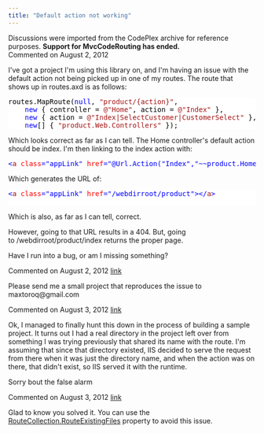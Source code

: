 ```yaml
---
title: "Default action not working"
---
```

<div class="note">
   Discussions were imported from the CodePlex archive for reference purposes. <b>Support for MvcCodeRouting has ended.</b></div>
<div id="post894513" class="discussion-comment op">
   <div class="discussion-header">Commented on 
      <time datetime="2012-08-02T01:31:38.683-07:00" title="2012-08-02T01:31:38.683-07:00">August 2, 2012</time>
   </div>
   <div class="discussion-message">
<p>I've got a project I'm using this library on, and I'm having an issue with the default action not being picked up in one of my routes. The route that shows up in routes.axd is as follows:</p>
<p></p>
<div style="color:black; background-color:white">
<pre>routes.MapRoute(<span style="color:blue">null</span>, <span style="color:#a31515">&quot;product/{action}&quot;</span>, 
    <span style="color:blue">new</span> { controller = <span style="color:#a31515">@&quot;Home&quot;</span>, action = <span style="color:#a31515">@&quot;Index&quot;</span> }, 
    <span style="color:blue">new</span> { action = <span style="color:#a31515">@&quot;Index|SelectCustomer|CustomerSelect&quot;</span> }, 
    <span style="color:blue">new</span>[] { <span style="color:#a31515">&quot;product.Web.Controllers&quot;</span> });
</pre>
</div>
<p></p>
<p>Which looks correct as far as I can tell. The Home controller's default action should be index. I'm then linking to the index action with:</p>
<p></p>
<div style="color:black; background-color:white">
<pre><span style="color:blue">&lt;</span><span style="color:#a31515">a</span> <span style="color:red">class</span><span style="color:blue">=</span><span style="color:blue">&quot;appLink&quot;</span> <span style="color:red">href</span><span style="color:blue">=</span><span style="color:blue">&quot;@Url.Action(&quot;Index&quot;,&quot;~~product.Home&quot;)&quot;</span><span style="color:blue">&gt;</span><span style="color:blue">&lt;/</span><span style="color:#a31515">a</span><span style="color:blue">&gt;</span>
</pre>
</div>
<p></p>
<p>Which generates the URL of:</p>
<p></p>
<div style="color:black; background-color:white">
<pre><span style="color:blue">&lt;</span><span style="color:#a31515">a</span> <span style="color:red">class</span><span style="color:blue">=</span><span style="color:blue">&quot;appLink&quot;</span> <span style="color:red">href</span><span style="color:blue">=</span><span style="color:blue">&quot;/webdirroot/product&quot;</span><span style="color:blue">&gt;</span><span style="color:blue">&lt;/</span><span style="color:#a31515">a</span><span style="color:blue">&gt;</span>

</pre>
</div>
<p></p>
<p>Which is also, as far as I can tell, correct.</p>
<p>However, going to that URL results in a 404. But, going to&nbsp;/webdirroot/product/index returns the proper page.</p>
<p>Have I run into a bug, or am I missing something?</p>
</div>
</div>
<div id="post894666" class="discussion-comment">
   <div class="discussion-header">Commented on 
      <time datetime="2012-08-02T07:05:50.443-07:00" title="2012-08-02T07:05:50.443-07:00">August 2, 2012</time> <a href="#post894666" class="post-link">link</a></div>
   <div class="discussion-message"><p>Please send me a small project that reproduces the issue to maxtoroq@gmail.com</p></div>
</div>
<div id="post895216" class="discussion-comment">
   <div class="discussion-header">Commented on 
      <time datetime="2012-08-03T08:35:51.573-07:00" title="2012-08-03T08:35:51.573-07:00">August 3, 2012</time> <a href="#post895216" class="post-link">link</a></div>
   <div class="discussion-message"><p>Ok, I managed to finally hunt this down in the process of building a sample project. It turns out I had a real directory in the project left over from something I was trying previously that shared its name with the route. I'm assuming that since that directory existed, IIS decided to serve the request from there when it was just the directory name, and when the action was on there, that didn't exist, so IIS served it with the runtime.</p>
<p>Sorry bout the false alarm</p></div>
</div>
<div id="post895222" class="discussion-comment marked-as-answer">
   <div class="discussion-header">Commented on 
      <time datetime="2012-08-03T08:43:08.503-07:00" title="2012-08-03T08:43:08.503-07:00">August 3, 2012</time> <a href="#post895222" class="post-link">link</a></div>
   <div class="discussion-message"><p>Glad to know you solved it. You can use the <a href="http://msdn.microsoft.com/en-us/library/system.web.routing.routecollection.routeexistingfiles.aspx">RouteCollection.RouteExistingFiles</a>&nbsp;property to avoid this issue.</p></div>
</div>